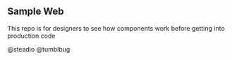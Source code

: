 ## Sample Web
This repo is for designers to see how components work before getting into production code

@steadio @tumblbug